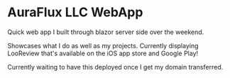 # AuraFlux LLC WebApp

Quick web app I built through blazor server side over the weekend. 

Showcases what I do as well as my projects. Currently displaying LooReview that's available on the iOS app store and Google Play!

Currently waiting to have this deployed once I get my domain transferred. 

